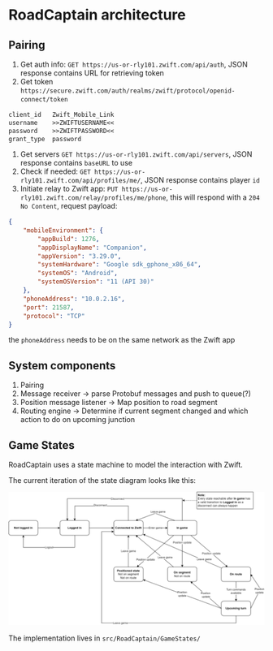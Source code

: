 # RoadCaptain architecture

## Pairing

1. Get auth info: `GET https://us-or-rly101.zwift.com/api/auth`, JSON response contains URL for retrieving token
1. Get token `https://secure.zwift.com/auth/realms/zwift/protocol/openid-connect/token` 
```webforms
client_id	Zwift_Mobile_Link
username	>>ZWIFTUSERNAME<<
password	>>ZWIFTPASSWORD<<
grant_type	password
```
1. Get servers `GET https://us-or-rly101.zwift.com/api/servers`, JSON response contains `baseURL` to use
2. Check if needed: `GET https://us-or-rly101.zwift.com/api/profiles/me/`, JSON response contains player `id`
3. Initiate relay to Zwift app: `PUT https://us-or-rly101.zwift.com/relay/profiles/me/phone`, this will respond with a `204 No Content`, request payload:
```json
{
    "mobileEnvironment": {
        "appBuild": 1276,
        "appDisplayName": "Companion",
        "appVersion": "3.29.0",
        "systemHardware": "Google sdk_gphone_x86_64",
        "systemOS": "Android",
        "systemOSVersion": "11 (API 30)"
    },
    "phoneAddress": "10.0.2.16",
    "port": 21587,
    "protocol": "TCP"
}
```
the `phoneAddress` needs to be on the same network as the Zwift app

## System components

1. Pairing
2. Message receiver -> parse Protobuf messages and push to queue(?)
3. Position message listener -> Map position to road segment
4. Routing engine -> Determine if current segment changed and which action to do on upcoming junction

## Game States

RoadCaptain uses a state machine to model the interaction with Zwift.

The current iteration of the state diagram looks like this:

![Game state diagram of RoadCaptain](GameStates.png)

The implementation lives in `src/RoadCaptain/GameStates/`
